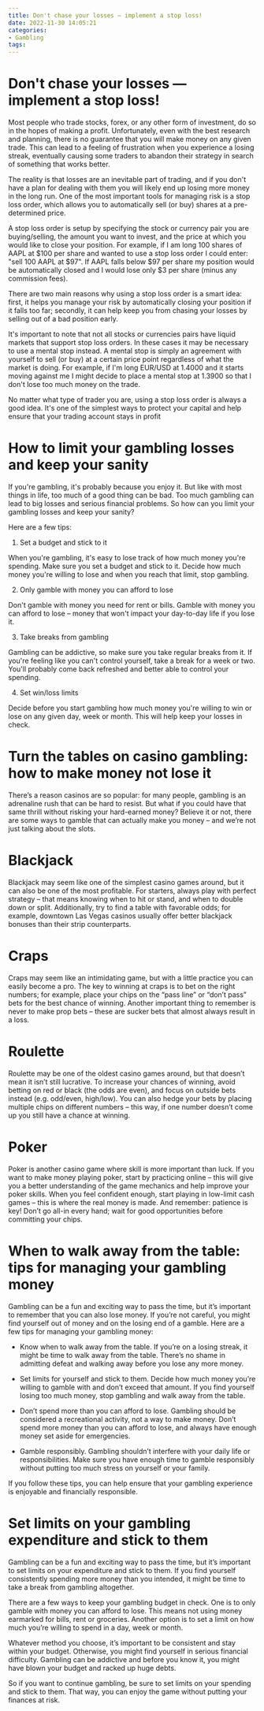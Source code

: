 ```yaml
---
title: Don't chase your losses — implement a stop loss!
date: 2022-11-30 14:05:21
categories:
- Gambling
tags:
---
```



#  Don't chase your losses — implement a stop loss!

Most people who trade stocks, forex, or any other form of investment, do so in the hopes of making a profit. Unfortunately, even with the best research and planning, there is no guarantee that you will make money on any given trade. This can lead to a feeling of frustration when you experience a losing streak, eventually causing some traders to abandon their strategy in search of something that works better.

The reality is that losses are an inevitable part of trading, and if you don't have a plan for dealing with them you will likely end up losing more money in the long run. One of the most important tools for managing risk is a stop loss order, which allows you to automatically sell (or buy) shares at a pre-determined price.

A stop loss order is setup by specifying the stock or currency pair you are buying/selling, the amount you want to invest, and the price at which you would like to close your position. For example, if I am long 100 shares of AAPL at $100 per share and wanted to use a stop loss order I could enter: "sell 100 AAPL at $97". If AAPL falls below $97 per share my position would be automatically closed and I would lose only $3 per share (minus any commission fees).

There are two main reasons why using a stop loss order is a smart idea: first, it helps you manage your risk by automatically closing your position if it falls too far; secondly, it can help keep you from chasing your losses by selling out of a bad position early.

It's important to note that not all stocks or currencies pairs have liquid markets that support stop loss orders. In these cases it may be necessary to use a mental stop instead. A mental stop is simply an agreement with yourself to sell (or buy) at a certain price point regardless of what the market is doing. For example, if I'm long EUR/USD at 1.4000 and it starts moving against me I might decide to place a mental stop at 1.3900 so that I don't lose too much money on the trade.

No matter what type of trader you are, using a stop loss order is always a good idea. It's one of the simplest ways to protect your capital and help ensure that your trading account stays in profit

#  How to limit your gambling losses and keep your sanity

If you're gambling, it's probably because you enjoy it. But like with most things in life, too much of a good thing can be bad. Too much gambling can lead to big losses and serious financial problems. So how can you limit your gambling losses and keep your sanity?

Here are a few tips:

1. Set a budget and stick to it

When you're gambling, it's easy to lose track of how much money you're spending. Make sure you set a budget and stick to it. Decide how much money you're willing to lose and when you reach that limit, stop gambling.

2. Only gamble with money you can afford to lose

Don't gamble with money you need for rent or bills. Gamble with money you can afford to lose – money that won't impact your day-to-day life if you lose it.

3. Take breaks from gambling

Gambling can be addictive, so make sure you take regular breaks from it. If you're feeling like you can't control yourself, take a break for a week or two. You'll probably come back refreshed and better able to control your spending.

4. Set win/loss limits

Decide before you start gambling how much money you're willing to win or lose on any given day, week or month. This will help keep your losses in check.

#  Turn the tables on casino gambling: how to make money not lose it

There’s a reason casinos are so popular: for many people, gambling is an adrenaline rush that can be hard to resist. But what if you could have that same thrill without risking your hard-earned money? Believe it or not, there are some ways to gamble that can actually make you money – and we’re not just talking about the slots.

# Blackjack

Blackjack may seem like one of the simplest casino games around, but it can also be one of the most profitable. For starters, always play with perfect strategy – that means knowing when to hit or stand, and when to double down or split. Additionally, try to find a table with favorable odds; for example, downtown Las Vegas casinos usually offer better blackjack bonuses than their strip counterparts.

# Craps

Craps may seem like an intimidating game, but with a little practice you can easily become a pro. The key to winning at craps is to bet on the right numbers; for example, place your chips on the “pass line” or “don’t pass” bets for the best chance of winning. Another important thing to remember is never to make prop bets – these are sucker bets that almost always result in a loss.

# Roulette

Roulette may be one of the oldest casino games around, but that doesn’t mean it isn’t still lucrative. To increase your chances of winning, avoid betting on red or black (the odds are even), and focus on outside bets instead (e.g. odd/even, high/low). You can also hedge your bets by placing multiple chips on different numbers – this way, if one number doesn’t come up you still have a chance at winning.

# Poker

Poker is another casino game where skill is more important than luck. If you want to make money playing poker, start by practicing online – this will give you a better understanding of the game mechanics and help improve your poker skills. When you feel confident enough, start playing in low-limit cash games – this is where the real money is made. And remember: patience is key! Don’t go all-in every hand; wait for good opportunities before committing your chips.

#  When to walk away from the table: tips for managing your gambling money

Gambling can be a fun and exciting way to pass the time, but it’s important to remember that you can also lose money. If you’re not careful, you might find yourself out of money and on the losing end of a gamble. Here are a few tips for managing your gambling money:

* Know when to walk away from the table. If you’re on a losing streak, it might be time to walk away from the table. There’s no shame in admitting defeat and walking away before you lose any more money.

* Set limits for yourself and stick to them. Decide how much money you’re willing to gamble with and don’t exceed that amount. If you find yourself losing too much money, stop gambling and walk away from the table.

* Don’t spend more than you can afford to lose. Gambling should be considered a recreational activity, not a way to make money. Don’t spend more money than you can afford to lose, and always have enough money set aside for emergencies.

* Gamble responsibly. Gambling shouldn’t interfere with your daily life or responsibilities. Make sure you have enough time to gamble responsibly without putting too much stress on yourself or your family.

If you follow these tips, you can help ensure that your gambling experience is enjoyable and financially responsible.

#  Set limits on your gambling expenditure and stick to them

Gambling can be a fun and exciting way to pass the time, but it’s important to set limits on your expenditure and stick to them. If you find yourself consistently spending more money than you intended, it might be time to take a break from gambling altogether.

There are a few ways to keep your gambling budget in check. One is to only gamble with money you can afford to lose. This means not using money earmarked for bills, rent or groceries. Another option is to set a limit on how much you’re willing to spend in a day, week or month.

Whatever method you choose, it’s important to be consistent and stay within your budget. Otherwise, you might find yourself in serious financial difficulty. Gambling can be addictive and before you know it, you might have blown your budget and racked up huge debts.

So if you want to continue gambling, be sure to set limits on your spending and stick to them. That way, you can enjoy the game without putting your finances at risk.